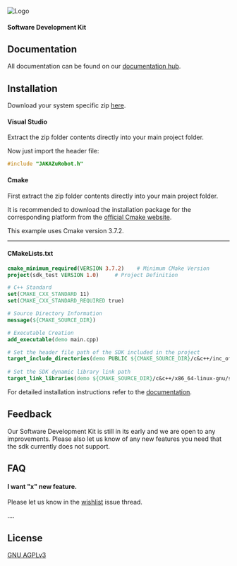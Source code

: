 
![Logo](https://www.jakarobotics.com/wp-content/uploads/2022/07/jaka-robotics-logo-1.png)
#### Software Development Kit



## Documentation

All documentation can be found on our [documentation hub](https://www.jaka.com/docs/en/).


## Installation

Download your system specific zip [here](https://github.com/JAKARobotics/sdk-cpp/releases/tag/latest).

#### Visual Studio

Extract the zip folder contents directly into your main project folder.

Now just import the header file:

```cpp
#include "JAKAZuRobot.h"

```

#### Cmake

First extract the zip folder contents directly into your main project folder.

It is recommended to download the installation package for the corresponding platform from the [official Cmake website](https://cmake.org/).

This example uses Cmake version 3.7.2.

___

#### CMakeLists.txt

```cmake
cmake_minimum_required(VERSION 3.7.2)    # Minimum CMake Version 
project(sdk_test VERSION 1.0)     # Project Definition

# C++ Standard
set(CMAKE_CXX_STANDARD 11)
set(CMAKE_CXX_STANDARD_REQUIRED true)

# Source Directory Information
message(${CMAKE_SOURCE_DIR})

# Executable Creation
add_executable(demo main.cpp)

# Set the header file path of the SDK included in the project
target_include_directories(demo PUBLIC ${CMAKE_SOURCE_DIR}/c&c++/inc_of_c++)
  
# Set the SDK dynamic library link path
target_link_libraries(demo ${CMAKE_SOURCE_DIR}/c&c++/x86_64-linux-gnu/shared/libjakaAPI.so pthread)

```

For detailed installation instructions refer to the [documentation](https://www.jaka.com/docs/en/guide/SDK/JAKA%20SDK%20Quick%20Start%20-%20EN.html#creating-c-applications-with-cmake-on-linux).


## Feedback

Our Software Development Kit is still in its early and we are open to any improvements. Please also let us know of any new features you need that the sdk currently does not support.

## FAQ

#### I want "x" new feature.

Please let us know in the [wishlist](https://github.com/JAKARobotics/jakasdk-cpp/issues/1) issue thread.


....




## License

[GNU AGPLv3 ](https://choosealicense.com/licenses/agpl-3.0/)

